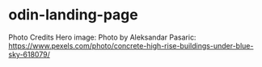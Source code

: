 # odin-landing-page


Photo Credits
Hero image: Photo by Aleksandar Pasaric: https://www.pexels.com/photo/concrete-high-rise-buildings-under-blue-sky-618079/